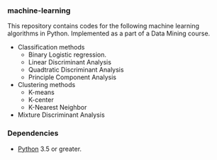 ### machine-learning

This repository contains codes for the following machine learning algorithms in Python.
Implemented as a part of a Data Mining course.

* Classification methods
  * Binary Logistic regression.
  * Linear Discriminant Analysis
  * Quadtratic Discriminant Analysis
  * Principle Component Analysis
* Clustering methods
  * K-means
  * K-center
  * K-Nearest Neighbor
* Mixture Discriminant Analysis

### Dependencies
* [Python](https://www.python.org/) 3.5 or greater.
